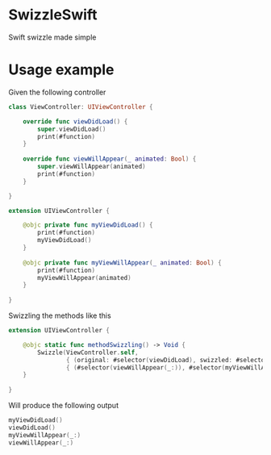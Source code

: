 # SwizzleSwift
Swift swizzle made simple

# Usage example

Given the following controller
```swift
class ViewController: UIViewController {

    override func viewDidLoad() {
        super.viewDidLoad()
        print(#function)
    }
    
    override func viewWillAppear(_ animated: Bool) {
        super.viewWillAppear(animated)
        print(#function)
    }

}

extension UIViewController {

    @objc private func myViewDidLoad() {
        print(#function)
        myViewDidLoad()
    }
    
    @objc private func myViewWillAppear(_ animated: Bool) {
        print(#function)
        myViewWillAppear(animated)
    }
    
}
```

Swizzling the methods like this
```swift
extension UIViewController {

    @objc static func methodSwizzling() -> Void {
        Swizzle(ViewController.self,
                { (original: #selector(viewDidLoad), swizzled: #selector(myViewDidLoad)) },
                { (#selector(viewWillAppear(_:)), #selector(myViewWillAppear(_:))) }) // you can also omit the labels "original" and "swizzled"
    }
    
}
```

Will produce the following output
```swift
myViewDidLoad()
viewDidLoad()
myViewWillAppear(_:)
viewWillAppear(_:)
```
